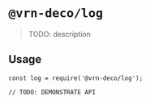 # `@vrn-deco/log`

> TODO: description

## Usage

```
const log = require('@vrn-deco/log');

// TODO: DEMONSTRATE API
```
